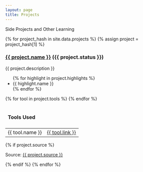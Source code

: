 ```yaml
---
layout: page
title: Projects
---
```


Side Projects and Other Learning

{% for project_hash in site.data.projects %}
{% assign project = project_hash[1] %}
<h3>
    <a href="{{ project.link }}">{{ project.name }}</a> ({{ project.status }})
</h3>
<p>{{ project.description }}</p>
<ul>
{% for highlight in project.highlights %}
    <li>{{ highlight.name }}</li>
{% endfor %}
</ul>
<table>
    <thead>
    <tr>
        <td colspan="2"><h4>Tools Used</h4></td>
    </tr>
    </thead>
    <tbody>
    {% for tool in project.tools %}
    <tr>
        <td>{{ tool.name }}</td><td><a href="{{ tool.link }}">{{ tool.link }}</a></td>
    </tr>
    {% endfor %}
    </tbody>
</table>
{% if project.source %}
<p>Source: <a href="{{ project.source }}">{{ project.source }}</a></p>
{% endif %}
{% endfor %}
